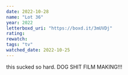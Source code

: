 ```yaml
---
date: 2022-10-28
name: "Lot 36"
year: 2022
letterboxd_uri: "https://boxd.it/3mUVDj"
rating: 
rewatch: 
tags: "tv"
watched_date: 2022-10-25
---
```


this sucked so hard. DOG SHIT FILM MAKING!!!
